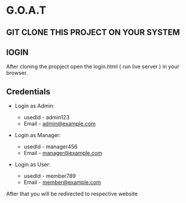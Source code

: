 # G.O.A.T

## GIT CLONE THIS PROJECT ON YOUR SYSTEM


## lOGIN

After cloning the propject open the login.html ( run live server ) in your browser. 

## Credentials 

- Login as Admin:
    * usedId - admin123
    * Email - admin@example.com

- Login as Manager:
    * usedId - manager456
    * Email - manager@example.com

- Login as User:
    * usedId - member789
    * Email - member@example.com

After that you will be redirected to respective website
    

